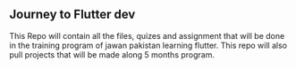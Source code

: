 ## Journey to Flutter dev ##

This Repo will contain all the files, quizes and assignment that will be done in the training program of jawan pakistan learning flutter.
This repo will also pull projects that will be made along 5 months program.
